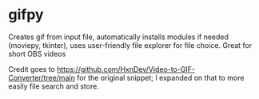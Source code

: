 # gifpy
Creates gif from input file, automatically installs modules if needed (moviepy, tkinter), uses user-friendly file explorer for file choice. Great for short OBS videos


Credit goes to https://github.com/HxnDev/Video-to-GIF-Converter/tree/main for the original snippet; I expanded on that to more easily file search and store.
